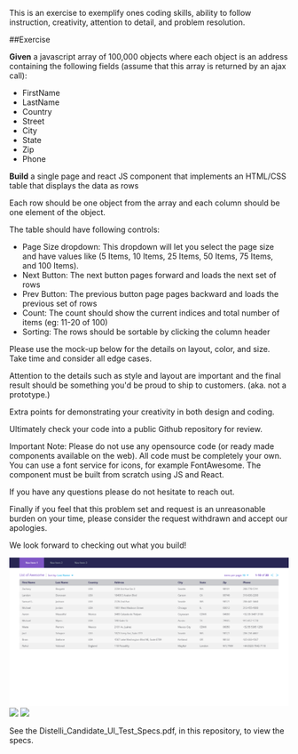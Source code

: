 
This is an exercise to exemplify ones coding skills, ability to follow instruction, creativity, attention to detail, and problem resolution.

##Exercise

**Given** a javascript array of 100,000 objects where each object is an address containing the following fields (assume that this array is returned by an ajax call):


* FirstName
* LastName
* Country
* Street
* City
* State
* Zip
* Phone



**Build** a single page and react JS component that implements an HTML/CSS table that displays the data as rows

Each row should be one object from the array and each column should be one element of the object. 

The table should have following controls:

* Page Size dropdown: This dropdown will let you select the page size and have values like (5 Items, 10 Items, 25 Items, 50 Items, 75 Items, and 100 Items).
* Next Button: The next button pages forward and loads the next set of rows
* Prev Button: The previous button page pages backward and loads the previous set of rows
* Count: The count should show the current indices and total number of items (eg: 11-20 of 100)
* Sorting: The rows should be sortable by clicking the column header

Please use the mock-up below for the details on layout, color, and size. Take time and consider all edge cases.

Attention to the details such as style and layout are important and the final result should be something you'd be proud to ship to customers. (aka. not a prototype.)

Extra points for demonstrating your creativity in both design and coding.

Ultimately check your code into a public Github repository for review.   

Important Note: Please do not use any opensource code (or ready made components available on the web). All code must be completely your own. You can use a font service for icons, for example FontAwesome. The component must be built from scratch using JS and React.

If you have any questions please do not hesitate to reach out.

Finally if you feel that this problem set and request is an unreasonable burden on your time, please consider the request withdrawn and accept our apologies. 

We look forward to checking out what you build!

![UX/UI exercise specs1](Distelli_Candidate_UI_Test_Specs_01.png)
<img src="/docs/assets/images/Distelli_Candidate_UI_Test_Specs_02.png">
<img src="/docs/assets/images/Distelli_Candidate_UI_Test_Specs_03.png">

See the Distelli_Candidate_UI_Test_Specs.pdf, in this repository, to view the specs.